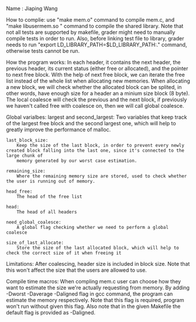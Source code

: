 Name : Jiaping Wang

How to complie: 
	use "make mem.o" command to compile mem.c, and "make libusermem.so " command to compile the shared library.
	Note that not all tests are supported by makefile, grader might need to manually compile tests in order to run.
	Also, before linking test file to library, grader needs to run "export LD_LIBRARY_PATH=$LD_LIBRARY_PATH:." command, otherwise tests cannot be run.

How the program works:
	In each header, it contains the next header, the previous header, its current status (either free or allocated), and the pointer to next free block. 
	With the help of next free block, we can iterate the free list instead of the whole list when allocating new memories.
	When allocating a new block, we will check whether the allocated block can be splited, in other words, have enough size for a header an a minium size block (8 byte).
	The local coalesce will check the previous and the next block, if previously we haven't called free with coalesce on, then we will call global coalesce.

Global varialbes:
	largest and second_largest: 
		Two variables that keep track of the largest free block and the second largest one, which will help to greatly improve the performance of malloc.

	last_block_size:
		Keep the size of the last block, in order to prevent every newly created block falling into the last one, since it's connected to the large chunk of 
		memory generated by our worst case estimation.

	remaining_size:
		Where the remaining memory size are stored, used to check whether the user is running out of memory.

	head_free:
		The head of the free list

	head:
		The head of all headers

	need_global_coalesce:
		A global flag checking whether we need to perform a global coalesce

	size_of_last_allocate:
	 	Store the size of the last allocated block, which will help to check the correct size of it when freeing it

Limitations:
	After coalescing, header size is included in block size. Note that this won't affect the size that the users are allowed to use.

Compile time macros: 
	When compling mem.c user can choose how they want to estimate the size we're actually requesting from memory. 
	By adding -Dworst -Daverage -Daligned flag in gcc command, the program can estimate the memory respectively.
	Note that this flag is required, program won't run without given this flag.
	Also note that in the given Makefile the default flag is provided as -Daligned.
